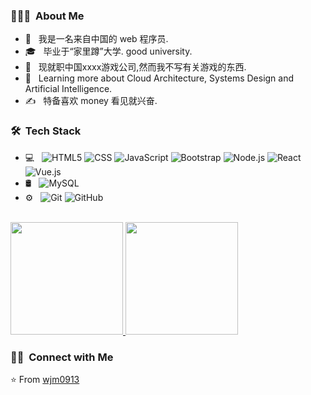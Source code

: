 
<h3> 👨🏻‍💻 &nbsp;About Me </h3>

- 🤔 &nbsp; 我是一名来自中国的 web 程序员.
- 🎓 &nbsp; 毕业于“家里蹲”大学. good university.
- 💼 &nbsp; 现就职中国xxxx游戏公司,然而我不写有关游戏的东西.
- 🌱 &nbsp; Learning more about Cloud Architecture, Systems Design and Artificial Intelligence.
- ✍️ &nbsp; 特备喜欢 money 看见就兴奋.

<h3> 🛠 &nbsp;Tech Stack</h3>

- 💻 &nbsp;
  ![HTML5](https://img.shields.io/badge/-HTML5-333333?style=flat&logo=HTML5)
  ![CSS](https://img.shields.io/badge/-CSS-333333?style=flat&logo=CSS3&logoColor=1572B6)
  ![JavaScript](https://img.shields.io/badge/-JavaScript-333333?style=flat&logo=javascript)
  ![Bootstrap](https://img.shields.io/badge/-Bootstrap-333333?style=flat&logo=bootstrap&logoColor=563D7C)
  ![Node.js](https://img.shields.io/badge/-Node.js-333333?style=flat&logo=node.js)
  ![React](https://img.shields.io/badge/-React-333333?style=flat&logo=react)
  ![Vue.js](https://img.shields.io/badge/-Vuejs-black?style=flat-square&logo=vue.js)
- 🛢 &nbsp;
  ![MySQL](https://img.shields.io/badge/-MySQL-333333?style=flat&logo=mysql)
- ⚙️ &nbsp;
  ![Git](https://img.shields.io/badge/-Git-333333?style=flat&logo=git)
  ![GitHub](https://img.shields.io/badge/-GitHub-333333?style=flat&logo=github)

<br/>

<a href="https://github.com/wjm0913">
  <img height="180em" src="https://github-readme-stats.vercel.app/api?username=wjm0913&theme=buefy&show_icons=true" />
  <img height="180em" src="https://github-readme-stats.vercel.app/api/top-langs/?username=wjm0913&theme=buefy&layout=compact" />
</a>

<br/>

<h3> 🤝🏻 &nbsp;Connect with Me </h3>

⭐️ From [wjm0913](https://github.com/wjm0913)
